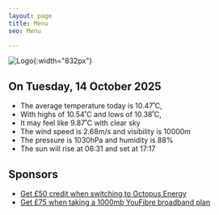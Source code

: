 ```yaml
---
layout: page
title: Menu
seo: Menu

---
```


![Logo](/images/logo.jpg){:width="832px"}

<!-- weather_marker starts -->
## On Tuesday, 14 October 2025

- The average temperature today is 10.47˚C,
- With highs of 10.54˚C and lows of 10.38˚C,
- It may feel like 9.87˚C with clear sky
- The wind speed is 2.68m/s and visibility is 10000m
- The pressure is 1030hPa and humidity is 88%
- The sun will rise at 06:31 and set at 17:17

<!-- weather_marker ends -->

## Sponsors

- [Get £50 credit when switching to Octopus Energy](https://bit.ly/3oD1nnS)
- [Get £75 when taking a 1000mb YouFibre broadband plan](https://aklam.io/91zWhU?)
